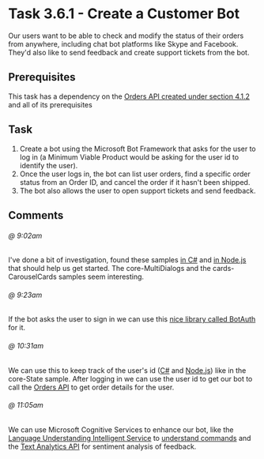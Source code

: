 # Task 3.6.1 - Create a Customer Bot

Our users want to be able to check and modify the status of their orders from anywhere, including chat bot platforms like Skype and Facebook. They'd also like to send feedback and create support tickets from the bot.

## Prerequisites 

This task has a dependency on the [Orders API created under section 4.1.2](../4/412_OrdersAPI.md) and all of its prerequisites

## Task

1. Create a bot using the Microsoft Bot Framework that asks for the user to log in (a Minimum Viable Product would be asking for the user id to identify the user). 
2. Once the user logs in, the bot can list user orders, find a specific order status from an Order ID, and cancel the order if it hasn't been shipped.
3. The bot also allows the user to open support tickets and send feedback.

## Comments

###### @ 9:02am
I've done a bit of investigation, found these samples [in C#](https://github.com/Microsoft/BotBuilder-Samples/tree/master/CSharp/) and [in Node.js](https://github.com/Microsoft/BotBuilder-Samples/tree/master/Node) that should help us get started.  The core-MultiDialogs and the cards-CarouselCards samples seem interesting.

###### @ 9:23am
If the bot asks the user to sign in we can use this [nice library called BotAuth](https://blogs.msdn.microsoft.com/richard_dizeregas_blog/2017/05/15/bot-authentication-in-the-bot-framework/) for it. 

###### @ 10:31am
We can use this to keep track of the user's id ([C#](https://docs.microsoft.com/en-us/bot-framework/dotnet/bot-builder-dotnet-state) and [Node.js](https://docs.microsoft.com/en-us/bot-framework/nodejs/bot-builder-nodejs-save-user-data)) like in the core-State sample. After logging in we can use the user id to get our bot to call the [Orders API](../4/412_OrdersAPI.md) to get order details for the user. 

###### @ 11:05am
We can use Microsoft Cognitive Services to enhance our bot, like the [Language Understanding Intelligent Service](https://azure.microsoft.com/en-us/services/cognitive-services/language-understanding-intelligent-service/) to [understand commands](https://docs.microsoft.com/en-us/bot-framework/cognitive-services-bot-intelligence-overview#language-understanding) and the [Text Analytics API](https://azure.microsoft.com/en-us/services/cognitive-services/text-analytics/) for sentiment analysis of feedback. 